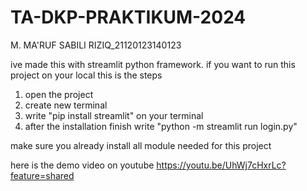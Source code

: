 # TA-DKP-PRAKTIKUM-2024
M. MA'RUF SABILI RIZIQ_21120123140123


ive made this with streamlit python framework. if you want to run this project on your local this is the steps
1. open the project
2. create new terminal
3. write "pip install streamlit" on your terminal
4. after the installation finish write "python -m streamlit run login.py"

make sure you already install all module needed for this project

here is the demo video on youtube 
https://youtu.be/UhWj7cHxrLc?feature=shared
